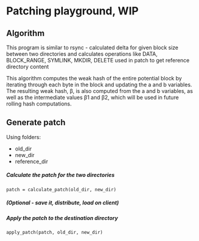# Patching playground, WIP
## Algorithm 

This program is similar to rsync - calculated delta for given block size between two directories and calculates operations like DATA, BLOCK_RANGE, SYMLINK, MKDIR, DELETE used in patch to get reference directory content 

This algorithm computes the weak hash of the entire potential block by iterating through each byte in the block and updating the a and b variables. The resulting weak hash, β, is also computed from the a and b variables, as well as the intermediate values β1 and β2, which will be used in future rolling hash computations.

## Generate patch
Using folders:
- old_dir
- new_dir
- reference_dir

##### Calculate the patch for the two directories
    patch = calculate_patch(old_dir, new_dir)

##### (Optional - save it, distribute, load on client)

##### Apply the patch to the destination directory
    apply_patch(patch, old_dir, new_dir)
